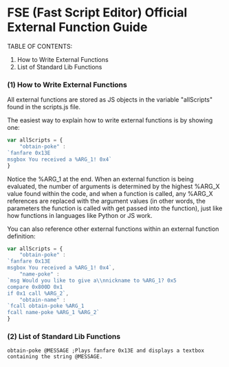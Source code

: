 # FSE (Fast Script Editor) Official External Function Guide

TABLE OF CONTENTS:
1. How to Write External Functions
2. List of Standard Lib Functions

### (1) How to Write External Functions

All external functions are stored as JS objects in the variable "allScripts" found in the scripts.js file.

The easiest way to explain how to write external functions is by showing one:
```javascript
var allScripts = {
	"obtain-poke" :
`fanfare 0x13E
msgbox You received a %ARG_1! 0x4`
}
```
Notice the %ARG_1 at the end. When an external function is being evaluated, the number of arguments is determined by the highest %ARG_X value found within the code, and when a function is called, any %ARG_X references are replaced with the argument values (in other words, the parameters the function is called with get passed into the function), just like how functions in languages like Python or JS work.

You can also reference other external functions within an external function definition:
```javascript
var allScripts = {
	"obtain-poke" :
`fanfare 0x13E
msgbox You received a %ARG_1! 0x4`,
	"name-poke" :
`msg Would you like to give a\\nnickname to %ARG_1? 0x5
compare 0x800D 0x1
if 0x1 call %ARG_2`,
	"obtain-name" :
`fcall obtain-poke %ARG_1
fcall name-poke %ARG_1 %ARG_2`
}
```

### (2) List of Standard Lib Functions
```
obtain-poke @MESSAGE ;Plays fanfare 0x13E and displays a textbox containing the string @MESSAGE.
```

